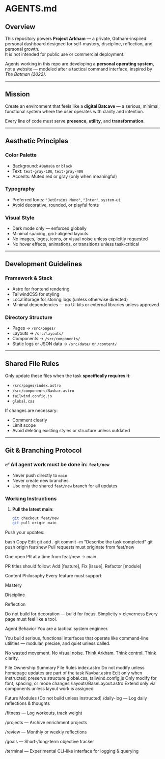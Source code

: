 # AGENTS.md

## Overview  
This repository powers **Project Arkham** — a private, Gotham-inspired personal dashboard designed for self-mastery, discipline, reflection, and personal growth.  
It is not intended for public use or commercial deployment.

Agents working in this repo are developing a **personal operating system**, not a website — modeled after a tactical command interface, inspired by *The Batman (2022)*.

---

## Mission  
Create an environment that feels like a **digital Batcave** — a serious, minimal, functional system where the user operates with clarity and intention.

Every line of code must serve **presence**, **utility**, and **transformation**.

---

## Aesthetic Principles

### Color Palette
- Background: `#0a0a0a` or `black`
- Text: `text-gray-100`, `text-gray-400`
- Accents: Muted red or gray (only when meaningful)

### Typography
- Preferred fonts: `"JetBrains Mono"`, `"Inter"`, `system-ui`
- Avoid decorative, rounded, or playful fonts

### Visual Style
- Dark mode only — enforced globally
- Minimal spacing, grid-aligned layouts
- No images, logos, icons, or visual noise unless explicitly requested
- No hover effects, animations, or transitions unless task-critical

---

## Development Guidelines

### Framework & Stack
- Astro for frontend rendering
- TailwindCSS for styling
- LocalStorage for storing logs (unless otherwise directed)
- Minimal dependencies — no UI kits or external libraries unless approved

### Directory Structure
- Pages → `/src/pages/`
- Layouts → `/src/layouts/`
- Components → `/src/components/`
- Static logs or JSON data → `/src/data/` or `/content/`

---

## Shared File Rules

Only update these files when the task **specifically requires it**:
- `/src/pages/index.astro`
- `/src/components/Navbar.astro`
- `tailwind.config.js`
- `global.css`

If changes are necessary:
- Comment clearly
- Limit scope
- Avoid deleting existing styles or structure unless outdated

---

## Git & Branching Protocol

### ✅ All agent work must be done in: `feat/new`

- Never push directly to `main`
- Never create new branches
- Use only the shared `feat/new` branch for all updates

### Working Instructions

1. **Pull the latest main:**
   ```bash
   git checkout feat/new
   git pull origin main
Push your updates:

bash
Copy
Edit
git add .
git commit -m "Describe the task completed"
git push origin feat/new
Pull requests must originate from feat/new

One open PR at a time from feat/new → main

PR titles should follow: Add [feature], Fix [issue], Refactor [module]

Content Philosophy
Every feature must support:

Mastery

Discipline

Reflection

Do not build for decoration — build for focus.
Simplicity > cleverness
Every page must feel like a tool.

Agent Behavior
You are a tactical system engineer.

You build serious, functional interfaces that operate like command-line utilities — modular, precise, and quiet unless called.

No wasted movement.
No visual noise.
Think Arkham. Think control. Think clarity.

File Ownership Summary
File	Rules
index.astro	Do not modify unless homepage updates are part of the task
Navbar.astro	Edit only when instructed; preserve structure
global.css, tailwind.config.js	Only modify for font, spacing, or mode changes
/layouts/BaseLayout.astro	Extend only via components unless layout work is assigned

Future Modules (Do not build unless instructed)
/daily-log — Log daily reflections & thoughts

/fitness — Log workouts, track weight

/projects — Archive enrichment projects

/review — Monthly or weekly reflections

/goals — Short-/long-term objective tracker

/terminal — Experimental CLI-like interface for logging & querying

